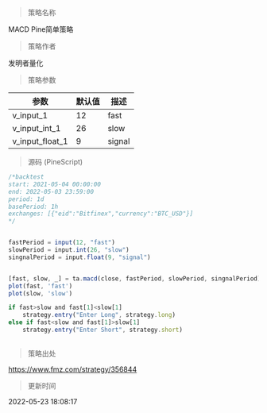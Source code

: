 
> 策略名称

MACD Pine简单策略

> 策略作者

发明者量化



> 策略参数



|参数|默认值|描述|
|----|----|----|
|v_input_1|12|fast|
|v_input_int_1|26|slow|
|v_input_float_1|9|signal|


> 源码 (PineScript)

``` javascript
/*backtest
start: 2021-05-04 00:00:00
end: 2022-05-03 23:59:00
period: 1d
basePeriod: 1h
exchanges: [{"eid":"Bitfinex","currency":"BTC_USD"}]
*/


fastPeriod = input(12, "fast")
slowPeriod = input.int(26, "slow")
singnalPeriod = input.float(9, "signal")


[fast, slow, _] = ta.macd(close, fastPeriod, slowPeriod, singnalPeriod)
plot(fast, 'fast')
plot(slow, 'slow')

if fast>slow and fast[1]<slow[1]
    strategy.entry("Enter Long", strategy.long)
else if fast<slow and fast[1]>slow[1]
    strategy.entry("Enter Short", strategy.short)
    

```

> 策略出处

https://www.fmz.com/strategy/356844

> 更新时间

2022-05-23 18:08:17
